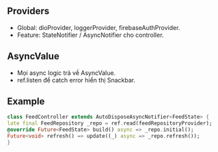 ## Providers

- Global: dioProvider, loggerProvider, firebaseAuthProvider.
- Feature: StateNotifier / AsyncNotifier cho controller.

## AsyncValue

- Mọi async logic trả về AsyncValue<T>.
- ref.listen để catch error hiển thị Snackbar.

## Example

```dart
class FeedController extends AutoDisposeAsyncNotifier<FeedState> {
late final FeedRepository _repo = ref.read(feedRepositoryProvider);
@override Future<FeedState> build() async => _repo.initial();
Future<void> refresh() => update((_) async => _repo.refresh());
}
```
